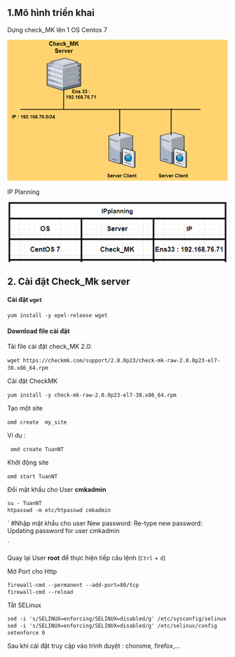 ## 1.Mô hình triển khai

Dựng check_MK lên 1 OS Centos 7

![](../image/MK_setup_1.png)

IP Planning

![](../image/MK_setup_2.png)


## 2. Cài đặt Check_Mk server

#### Cài đặt ``wget``

`yum install -y epel-release wget`

#### Download file cài đặt

Tải file cài đặt check_MK 2.0:

```wget https://checkmk.com/support/2.0.0p23/check-mk-raw-2.0.0p23-el7-38.x86_64.rpm```

Cài đặt CheckMK

```yum install -y check-mk-raw-2.0.0p23-el7-38.x86_64.rpm```

Tạo một site 

`omd create  my_site `

Ví dụ :

``` omd create TuanNT```

Khởi động site

```omd start TuanNT```

Đổi mật khẩu cho User **cmkadmin**

```
su - TuanNT
htpasswd -m etc/htpasswd cmkadmin
```

`
#Nhập mật khẩu cho user
New password:
Re-type new password:
Updating password for user cmkadmin

`



Quay lại User **root** để thực hiện tiếp câu lệnh (`Ctrl` + `d`)

Mở Port cho Http

```
firewall-cmd --permanent --add-port=80/tcp
firewall-cmd --reload
```

Tắt SELinux

```
sed -i 's/SELINUX=enforcing/SELINUX=disabled/g' /etc/sysconfig/selinux
sed -i 's/SELINUX=enforcing/SELINUX=disabled/g' /etc/selinux/config
setenforce 0
```

Sau khi cài đặt truy cập vào trình duyệt : chorome, firefox,... 


